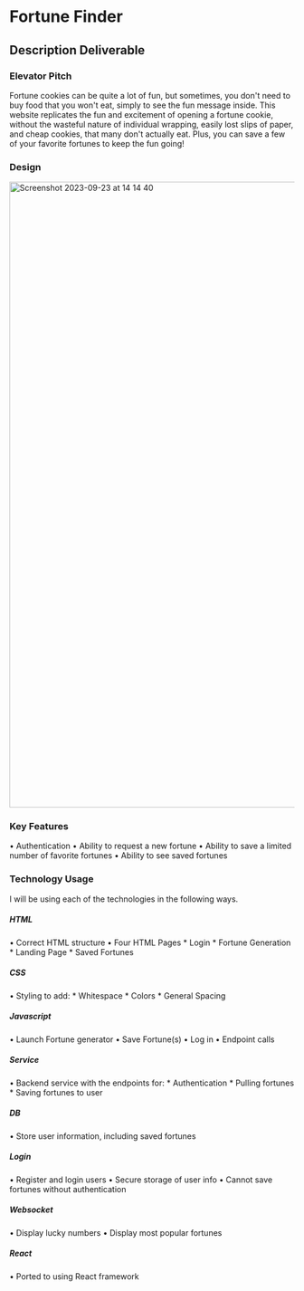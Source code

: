 # Fortune Finder
## Description Deliverable

### Elevator Pitch
Fortune cookies can be quite a lot of fun, but sometimes, you don't need to buy food that you won't eat, simply to see the fun message inside. This website replicates the fun and excitement of opening a fortune cookie, without the wasteful nature of individual wrapping, easily lost slips of paper, and cheap cookies, that many don't actually eat. Plus, you can save a few of your favorite fortunes to keep the fun going!


### Design

<img width="1106" alt="Screenshot 2023-09-23 at 14 14 40" src="https://github.com/jarobinson-121/CS260-Startup/assets/91813271/8adb309a-2014-4097-b699-f4b487fd2b7f">

### Key Features
• Authentication
• Ability to request a new fortune
• Ability to save a limited number of favorite fortunes
• Ability to see saved fortunes

### Technology Usage

I will be using each of the technologies in the following ways. 

##### **HTML** 
  • Correct HTML structure
  • Four HTML Pages
    * Login
    * Fortune Generation
    * Landing Page
    * Saved Fortunes

##### **CSS**
  • Styling to add:
    * Whitespace
    * Colors
    * General Spacing

##### **Javascript**
  • Launch Fortune generator
  • Save Fortune(s)
  • Log in
  • Endpoint calls

##### **Service**
  • Backend service with the endpoints for:
      * Authentication
      * Pulling fortunes
      * Saving fortunes to user

##### **DB**
  • Store user information, including saved fortunes

##### **Login**
  • Register and login users
  • Secure storage of user info
  • Cannot save fortunes without authentication

##### **Websocket**
  • Display lucky numbers
  • Display most popular fortunes

##### **React**
  • Ported to using React framework
